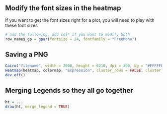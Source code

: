 ## Modify the font sizes in the heatmap

If you want to get the font sizes right for a plot, you will need to play with these font sizes

```r
# add the following, add col* if you want to modify both
row_names_gp = gpar(fontsize = 24, fontfamily = "FreeMono")
```

## Saving a PNG

```r
Cairo("filename", width = 2600, height = 6210, dpi = 300, bg = "#FFFFFF", fontfamily = "FreeMono")
Heatmap(heatmap, colormap, "Expression", cluster_rows = FALSE, cluster_columns = FALSE, row_names_gp = gpar(fontsize = 24, fontfamily = "FreeMono"), column_names_gp = gpar(fontsize = 30))
dev.off()
```

## Merging Legends so they all go together

```r
ht = ...
draw(ht, merge_legend = TRUE)
```
